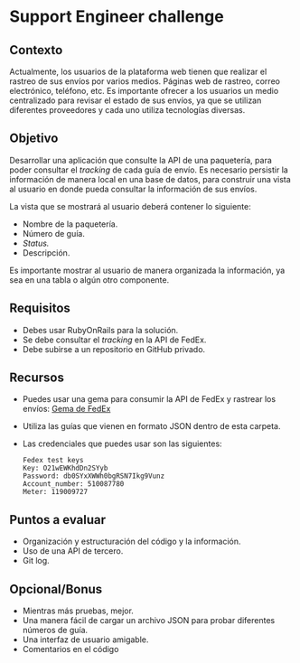 # Support Engineer challenge

## Contexto

Actualmente, los usuarios de la plataforma web tienen que realizar el rastreo de sus envíos por varios medios. Páginas web de rastreo, correo electrónico, teléfono, etc. Es importante ofrecer a los usuarios un medio centralizado para revisar el estado de sus envíos, ya que se utilizan diferentes proveedores y cada uno utiliza tecnologías diversas.

## Objetivo

Desarrollar una aplicación que consulte la API de una paquetería, para poder consultar el _tracking_ de cada guía de envío. Es necesario persistir la información de manera local en una base de datos, para construir una vista al usuario en donde pueda consultar la información de sus envíos.

La vista que se mostrará al usuario deberá contener lo siguiente:
- Nombre de la paquetería.
- Número de guía.
- _Status._
- Descripción.

Es importante mostrar al usuario de manera organizada la información, ya sea en una tabla o algún otro componente.

## Requisitos

- Debes usar RubyOnRails para la solución.
- Se debe consultar el _tracking_ en la API de FedEx.
- Debe subirse a un repositorio en GitHub privado.

## Recursos
- Puedes usar una gema para consumir la API de FedEx y rastrear los envíos: [Gema de FedEx](https://github.com/jazminschroeder/fedex)
- Utiliza las guías que vienen en formato JSON dentro de esta carpeta.
- Las credenciales que puedes usar son las siguientes:

    ```
    Fedex test keys
    Key: O21wEWKhdDn2SYyb
    Password: db0SYxXWWh0bgRSN7Ikg9Vunz
    Account_number: 510087780
    Meter: 119009727
    ```


## Puntos a evaluar

- Organización y estructuración del código y la información.
- Uso de una API de tercero.
- Git log.

## Opcional/Bonus

- Mientras más pruebas, mejor.
- Una manera fácil de cargar un archivo JSON para probar diferentes números de guía.
- Una interfaz de usuario amigable.
- Comentarios en el código
